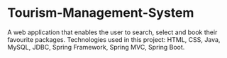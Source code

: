 # Tourism-Management-System

A web application that enables the user to search, select and book their favourite packages. 
Technologies used in this project: HTML, CSS, Java, MySQL, JDBC, Spring Framework, Spring MVC, Spring Boot. 
